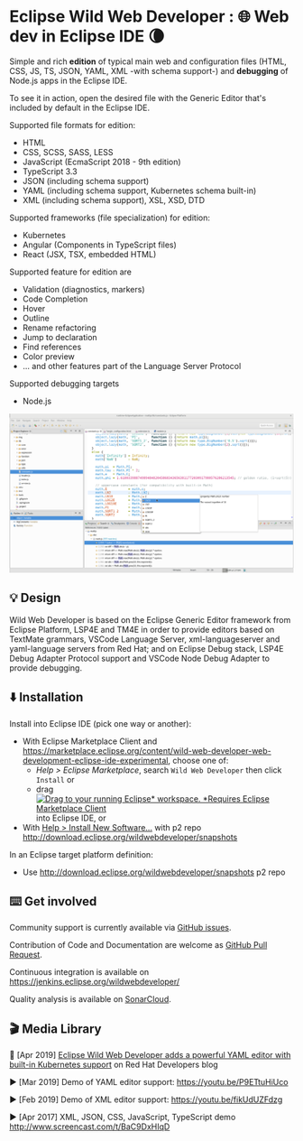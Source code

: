 # Eclipse Wild Web Developer : 🌐 Web dev in Eclipse IDE 🌘

Simple and rich **edition** of typical main web and configuration files (HTML, CSS, JS, TS, JSON, YAML, XML -with schema support-) and **debugging** of Node.js apps in the Eclipse IDE.

To see it in action, open the desired file with the Generic Editor that's included by default in the Eclipse IDE.

Supported file formats for edition:

* HTML
* CSS, SCSS, SASS, LESS
* JavaScript (EcmaScript 2018 - 9th edition)
* TypeScript 3.3
* JSON (including schema support)
* YAML (including schema support, Kubernetes schema built-in)
* XML (including schema support), XSL, XSD, DTD

Supported frameworks (file specialization) for edition:

* Kubernetes
* Angular (Components in TypeScript files)
* React (JSX, TSX, embedded HTML)

Supported feature for edition are

* Validation (diagnostics, markers)
* Code Completion
* Hover
* Outline
* Rename refactoring
* Jump to declaration
* Find references
* Color preview
* ... and other features part of the Language Server Protocol

Supported debugging targets

* Node.js

![screenshot](wildwebdeveloper-screenshot.png "Wild Web Developer screenshot")

## 💡 Design

Wild Web Developer is based on the Eclipse Generic Editor framework from Eclipse Platform, LSP4E and TM4E in order to provide editors based on TextMate grammars, VSCode Language Server, xml-languageserver and yaml-language servers from Red Hat; and on Eclipse Debug stack, LSP4E Debug Adapter Protocol support and VSCode Node Debug Adapter to provide debugging.

## ⬇️ Installation

Install into Eclipse IDE (pick one way or another):
* With Eclipse Marketplace Client and https://marketplace.eclipse.org/content/wild-web-developer-web-development-eclipse-ide-experimental, choose one of:
  * *Help > Eclipse Marketplace*, search `Wild Web Developer` then click `Install` or
  * drag <a href="http://marketplace.eclipse.org/marketplace-client-intro?mpc_install=3394048" class="drag" title="Drag to your running Eclipse* workspace. *Requires Eclipse Marketplace Client"><img class="img-responsive" src="https://marketplace.eclipse.org/sites/all/themes/solstice/public/images/marketplace/btn-install.png" alt="Drag to your running Eclipse* workspace. *Requires Eclipse Marketplace Client" /></a> into Eclipse IDE, or
* With [Help > Install New Software...](http://help.eclipse.org/neon/index.jsp?topic=%2Forg.eclipse.platform.doc.user%2Ftasks%2Ftasks-124.htm) with p2 repo http://download.eclipse.org/wildwebdeveloper/snapshots

In an Eclipse target platform definition:
* Use http://download.eclipse.org/wildwebdeveloper/snapshots p2 repo

## ⌨️ Get involved

Community support is currently available via [GitHub issues](https://github.com/eclipse/wildwebdeveloper/issues).

Contribution of Code and Documentation are welcome as [GitHub Pull Request](https://github.com/eclipse/wildwebdeveloper/pulls).

Continuous integration is available on https://jenkins.eclipse.org/wildwebdeveloper/

Quality analysis is available on [SonarCloud](https://sonarcloud.io/dashboard?id=eclipse-wildwebdeveloper).

## 🎬 Media Library

📰 [Apr 2019] [Eclipse Wild Web Developer adds a powerful YAML editor with built-in Kubernetes support](https://developers.redhat.com/blog/2019/04/10/eclipse-wild-web-developer-adds-a-powerful-yaml-editor-with-built-in-kubernetes-support/) on Red Hat Developers blog

▶️ [Mar 2019] Demo of YAML editor support: https://youtu.be/P9ETtuHiUco

▶️ [Feb 2019] Demo of XML editor support: https://youtu.be/fikUdUZFdzg

▶️ [Apr 2017] XML, JSON, CSS, JavaScript, TypeScript demo http://www.screencast.com/t/BaC9DxHIqD
